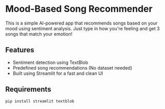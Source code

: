 
#  Mood-Based Song Recommender

This is a simple AI-powered app that recommends songs based on your mood using sentiment analysis. Just type in how you're feeling and get 3 songs that match your emotion!

## Features
- Sentiment detection using TextBlob
- Predefined song recommendations (No dataset needed)
- Built using Streamlit for a fast and clean UI

## Requirements

```bash
pip install streamlit textblob

